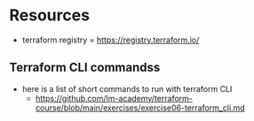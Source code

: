 # Resources
- terraform registry = https://registry.terraform.io/

## Terraform CLI commandss
- here is a list of short commands to run with terraform CLI
  * https://github.com/lm-academy/terraform-course/blob/main/exercises/exercise06-terraform_cli.md